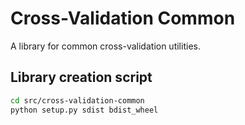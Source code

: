 # Cross-Validation Common

A library for common cross-validation utilities.

## Library creation script

```sh
cd src/cross-validation-common
python setup.py sdist bdist_wheel
```
